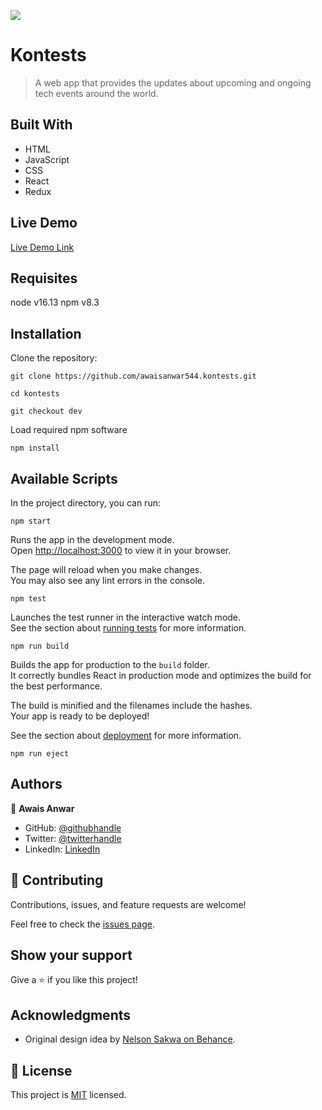 ![](https://img.shields.io/badge/Microverse-blueviolet)

# Kontests

> A web app that provides the updates about upcoming and ongoing tech events around the world.

## Built With

- HTML
- JavaScript
- CSS
- React
- Redux

## Live Demo

[Live Demo Link](https://6255d9afdf4f28161893efa5--mellow-concha-b54076.netlify.app/)
## Requisites
node v16.13
npm v8.3

## Installation

Clone the repository: 

`git clone https://github.com/awaisanwar544.kontests.git`

`cd kontests`

`git checkout dev`

Load required npm software

`npm install`

## Available Scripts

In the project directory, you can run:

`npm start`

Runs the app in the development mode.\
Open [http://localhost:3000](http://localhost:3000) to view it in your browser.

The page will reload when you make changes.\
You may also see any lint errors in the console.

`npm test`

Launches the test runner in the interactive watch mode.\
See the section about [running tests](https://facebook.github.io/create-react-app/docs/running-tests) for more information.

`npm run build`

Builds the app for production to the `build` folder.\
It correctly bundles React in production mode and optimizes the build for the best performance.

The build is minified and the filenames include the hashes.\
Your app is ready to be deployed!

See the section about [deployment](https://facebook.github.io/create-react-app/docs/deployment) for more information.

`npm run eject`


## Authors

👤 **Awais Anwar**

- GitHub: [@githubhandle](https://github.com/awaisanwar544)
- Twitter: [@twitterhandle](https://twitter.com/AwaisAnwar47)
- LinkedIn: [LinkedIn](https://www.linkedin.com/in/awaisanwar544/)


## 🤝 Contributing

Contributions, issues, and feature requests are welcome!

Feel free to check the [issues page](../../issues/).

## Show your support

Give a ⭐️ if you like this project!

## Acknowledgments

- Original design idea by [Nelson Sakwa on Behance](https://www.behance.net/sakwadesignstudio).

## 📝 License

This project is [MIT](./MIT.md) licensed.
